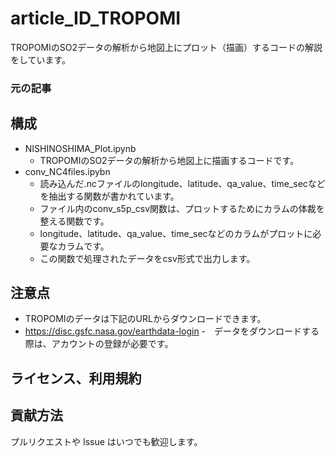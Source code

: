 # article_ID_TROPOMI
TROPOMIのSO2データの解析から地図上にプロット（描画）するコードの解説をしています。


### 元の記事

## 構成
- NISHINOSHIMA_Plot.ipynb
    - TROPOMIのSO2データの解析から地図上に描画するコードです。
- conv_NC4files.ipybn
    - 読み込んだ.ncファイルのlongitude、latitude、qa_value、time_secなどを抽出する関数が書かれています。
    - ファイル内のconv_s5p_csv関数は、プロットするためにカラムの体裁を整える関数です。
    - longitude、latitude、qa_value、time_secなどのカラムがプロットに必要なカラムです。
    - この関数で処理されたデータをcsv形式で出力します。
    
## 注意点
- TROPOMIのデータは下記のURLからダウンロードできます。
-  https://disc.gsfc.nasa.gov/earthdata-login
-　データをダウンロードする際は、アカウントの登録が必要です。

## ライセンス、利用規約

## 貢献方法
プルリクエストや Issue はいつでも歓迎します。
